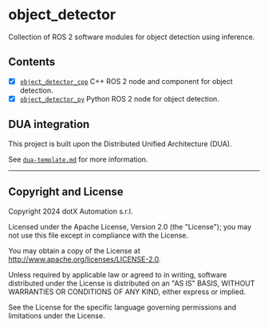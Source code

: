 # object_detector

Collection of ROS 2 software modules for object detection using inference.

## Contents

- [x] [`object_detector_cpp`](src/object_detector_cpp/) C++ ROS 2 node and component for object detection.
- [x] [`object_detector_py`](src/object_detector_py/) Python ROS 2 node for object detection.

## DUA integration

This project is built upon the Distributed Unified Architecture (DUA).

See [`dua-template.md`](dua-template.md) for more information.

---

## Copyright and License

Copyright 2024 dotX Automation s.r.l.

Licensed under the Apache License, Version 2.0 (the "License"); you may not use this file except in compliance with the License.

You may obtain a copy of the License at <http://www.apache.org/licenses/LICENSE-2.0>.

Unless required by applicable law or agreed to in writing, software distributed under the License is distributed on an "AS IS" BASIS, WITHOUT WARRANTIES OR CONDITIONS OF ANY KIND, either express or implied.

See the License for the specific language governing permissions and limitations under the License.

